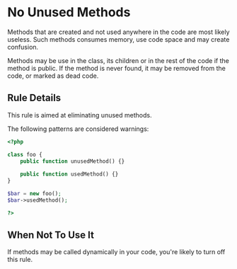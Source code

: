 <!-- Good Practices -->
# No Unused Methods

Methods that are created and not used anywhere in the code are most likely useless. Such methods consumes memory, use code space and may create confusion.

Methods may be use in the class, its children or in the rest of the code if the method is public. If the method is never found, it may be removed from the code, or marked as dead code.

## Rule Details

This rule is aimed at eliminating unused methods.

The following patterns are considered warnings:

```php
<?php

class foo {
	public function unusedMethod() {}
	
	public function usedMethod() {}
}

$bar = new foo();
$bar->usedMethod();

?>
```

## When Not To Use It

If methods may be called dynamically in your code, you're likely to turn off this rule.
